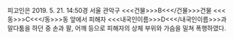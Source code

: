 피고인은 2019. 5. 21. 14:50경 서울 관악구 <<<건물>>>B<<</건물>>>건물 <<<동>>>C<<</동>>>동 앞에서 피해자 <<<내국인이름>>>D<<</내국인이름>>>과 말다툼을 하던 중 손과 팔, 어깨 등으로 피해자의 상체 부위와 가슴을 밀쳐 폭행하였다.
